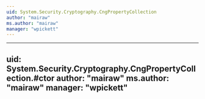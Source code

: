 ```yaml
---
uid: System.Security.Cryptography.CngPropertyCollection
author: "mairaw"
ms.author: "mairaw"
manager: "wpickett"
---
```


---
uid: System.Security.Cryptography.CngPropertyCollection.#ctor
author: "mairaw"
ms.author: "mairaw"
manager: "wpickett"
---

